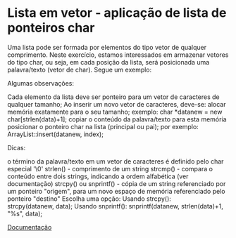 # Lista em vetor - aplicação de lista de ponteiros char

Uma lista pode ser formada por elementos do tipo vetor de qualquer comprimento. Neste exercício, estamos interessados em armazenar vetores do tipo char, ou seja, em cada posição da lista, será posicionada uma palavra/texto (vetor de char). Segue um exemplo:



Algumas observações:

Cada elemento da lista deve ser ponteiro para um vetor de caracteres de qualquer tamanho;
Ao inserir um novo vetor de caracteres, deve-se:
alocar memória exatamente para o seu tamanho; exemplo:
char *datanew = new char[strlen(data)+1];
copiar o conteúdo da palavra/texto para esta memória
posicionar o ponteiro char na lista (principal ou pai); por exemplo:
ArrayList::insert(datanew, index);

Dicas:

o término da palavra/texto em um vetor de caracteres é definido pelo char especial '\0'
strlen() - comprimento de um string
strcmp() - compara o conteúdo entre dois strings, indicando a ordem alfabética (ver documentação)
strcpy() ou snprintf() - cópia de um string referenciado por um ponteiro "origem", para um novo espaço de memória referenciado pelo ponteiro "destino"
Escolha uma opção:
Usando strcpy():  
strcpy(datanew, data);
Usando snprintf():
snprintf(datanew, strlen(data)+1, "%s", data);

[Documentação](https://www.cplusplus.com/reference/cstring/)